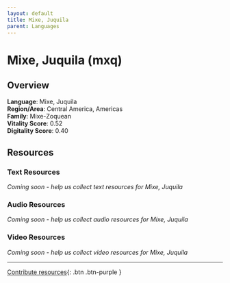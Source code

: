 ```yaml
---
layout: default
title: Mixe, Juquila
parent: Languages
---
```


# Mixe, Juquila (mxq)

## Overview

**Language**: Mixe, Juquila  
**Region/Area**: Central America, Americas  
**Family**: Mixe-Zoquean  
**Vitality Score**: 0.52  
**Digitality Score**: 0.40  

## Resources

### Text Resources
*Coming soon - help us collect text resources for Mixe, Juquila*

### Audio Resources
*Coming soon - help us collect audio resources for Mixe, Juquila*

### Video Resources
*Coming soon - help us collect video resources for Mixe, Juquila*

---

[Contribute resources](https://fairtrain.github.io/){: .btn .btn-purple }
